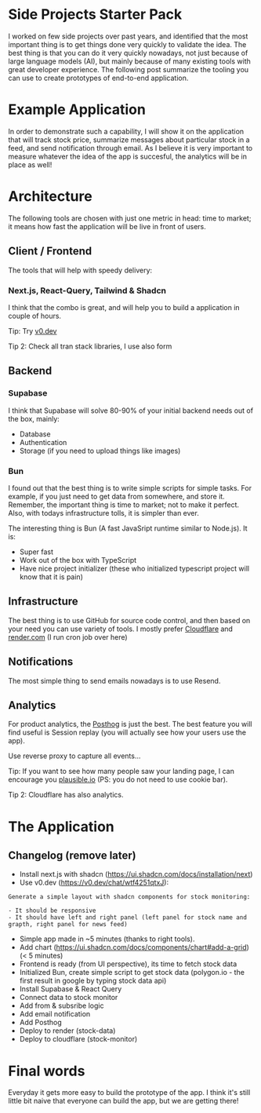 # Side Projects Starter Pack

I worked on few side projects over past years, and identified that the most important thing is to get things done very quickly to validate the idea. The best thing is that you can do it very quickly nowadays, not just because of large language models (AI), but mainly because of many existing tools with great developer experience. The following post summarize the tooling you can use to create prototypes of end-to-end application.

# Example Application

In order to demonstrate such a capability, I will show it on the application that will track stock price, summarize messages about particular stock in a feed, and send notification through email. As I believe it is very important to measure whatever the idea of the app is succesful, the analytics will be in place as well!

# Architecture

The following tools are chosen with just one metric in head: time to market; it means how fast the application will be live in front of users.

## Client / Frontend

The tools that will help with speedy delivery:

### Next.js, React-Query, Tailwind & Shadcn

I think that the combo is great, and will help you to build a application in couple of hours.

Tip: Try [v0.dev](https://v0.dev/)

Tip 2: Check all tran stack libraries, I use also form

## Backend

### Supabase

I think that Supabase will solve 80-90% of your initial backend needs out of the box, mainly:

- Database
- Authentication
- Storage (if you need to upload things like images)

### Bun

I found out that the best thing is to write simple scripts for simple tasks. For example, if you just need to get data from somewhere, and store it. Remember, the important thing is time to market; not to make it perfect. Also, with todays infrastructure tolls, it is simpler than ever.

The interesting thing is Bun (A fast JavaSript runtime similar to Node.js). It is:

- Super fast
- Work out of the box with TypeScript
- Have nice project initializer (these who initialized typescript project will know that it is pain)

## Infrastructure

The best thing is to use GitHub for source code control, and then based on your need you can use variety of tools. I mostly prefer [Cloudflare](https://www.cloudflare.com/) and [render.com](https://render.com/) (I run cron job over here)

## Notifications

The most simple thing to send emails nowadays is to use Resend.

## Analytics

For product analytics, the [Posthog](https://posthog.com/) is just the best. The best feature you will find useful is Session replay (you will actually see how your users use the app).

Use reverse proxy to capture all events...

Tip:  If you want to see how many people saw your landing page, I can encourage you [plausible.io](https://plausible.io/) (PS: you do not need to use cookie bar). 

Tip 2: Cloudflare has also analytics.

# The Application

## Changelog (remove later)

- Install next.js with shadcn (https://ui.shadcn.com/docs/installation/next)
- Use v0.dev (https://v0.dev/chat/wtf4251qtxJ):

```
Generate a simple layout with shadcn components for stock monitoring:

- It should be responsive
- It should have left and right panel (left panel for stock name and grapth, right panel for news feed)
```

- Simple app made in ~5 minutes (thanks to right tools).
- Add chart (https://ui.shadcn.com/docs/components/chart#add-a-grid) (< 5 minutes)
- Frontend is ready (from UI perspective), its time to fetch stock data
- Initialized Bun, create simple script to get stock data (polygon.io - the first result in google by typing stock data api)
- Install Supabase & React Query
- Connect data to stock monitor
- Add from & subsribe logic
- Add email notification
- Add Posthog
- Deploy to render (stock-data)
- Deploy to cloudflare (stock-monitor)


# Final words

Everyday it gets more easy to build the prototype of the app. I think it's still little bit naive that everyone can build the app, but we are getting there!
